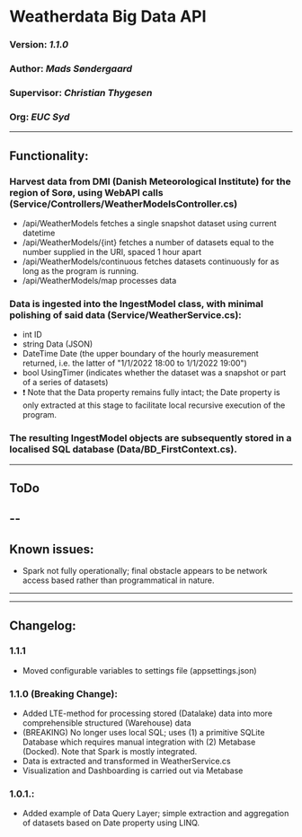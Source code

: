 ﻿# Weatherdata Big Data API
### Version: *1.1.0*
### Author: *Mads Søndergaard*
### Supervisor: *Christian Thygesen*
### Org: *EUC Syd*

---
## Functionality:
### Harvest data from DMI (Danish Meteorological Institute) for the region of Sorø, using WebAPI calls (Service/Controllers/WeatherModelsController.cs)
- /api/WeatherModels fetches a single snapshot dataset using current datetime
- /api/WeatherModels/{int} fetches a number of datasets equal to the number supplied in the URI, spaced 1 hour apart
- /api/WeatherModels/continuous fetches datasets continuously for as long as the program is running.
- /api/WeatherModels/map processes data

### Data is ingested into the IngestModel class, with minimal polishing of said data (Service/WeatherService.cs):
- int ID
- string Data (JSON)
- DateTime Date (the upper boundary of the hourly measurement returned, i.e. the latter of "1/1/2022 18:00 to 1/1/2022 19:00")
- bool UsingTimer (indicates whether the dataset was a snapshot or part of a series of datasets)
- :exclamation: Note that the Data property remains fully intact; the Date property is only extracted at this stage to facilitate local recursive execution of the program.

### The resulting IngestModel objects are subsequently stored in a localised SQL database (Data/BD_FirstContext.cs).
---
## ToDo
--
---
## Known issues:
- Spark not fully operationally; final obstacle appears to be network access based rather than programmatical in nature.

---
---
## Changelog:
### 1.1.1
- Moved configurable variables to settings file (appsettings.json)

### 1.1.0 (Breaking Change):
- Added LTE-method for processing stored (Datalake) data into more comprehensible structured (Warehouse) data
- (BREAKING) No longer uses local SQL; uses (1) a primitive SQLite Database which requires manual integration with (2) Metabase (Docked). Note that Spark is mostly integrated.
- Data is extracted and transformed in WeatherService.cs
- Visualization and Dashboarding is carried out via Metabase

### 1.0.1.:
- Added example of Data Query Layer; simple extraction and aggregation of datasets based on Date property using LINQ.



